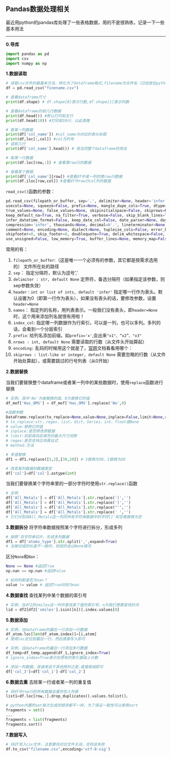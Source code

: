 ## Pandas数据处理相关
最近用python的pandas库处理了一些表格数据，用的不是很熟练，记录一下一些基本用法
- - -

**0.导库**
```python
import pandas as pd
import csv
import numpy as np
```

**1.数据读取**
```python
# 读取csv文件的最基本方法，转化为了dataframe格式,filename为文件名（已经放在python文件的同一个文件夹下）
df = pd.read_csv("finename.csv")

# 查看dataframe尺寸
print(df.shape) # df.shape[0]表示行数,df.shape[1]表示列数

# 查看dataframe的前几行数据
print(df.head()) #默认打印前五行
print(df.head(10)) #打印前10行，以此类推

# 取某一列数据
print(df['col_name']) #col_name为对应的表头标题
print(df,loc[:,col]) #col为列号
# 读前几行
print(df['col_name'].head()) # 用法同整个dataframe的用法

# 取某一行数据
print(df.loc[row,:]) # 查看第row行的数据

# 查看某个数据
print(df['col_name'][row]) #查看df中某一列的第row行数据
print(df.iloc[row,col]) #查看df中row行col列的数据
```
`read_csv()`函数的参数：
```python
pd.read_csv(filepath_or_buffer, sep=',', delimiter=None, header='infer', names=None, index_col=None, 
usecols=None, squeeze=False, prefix=None, mangle_dupe_cols=True, dtype=None, engine=None, converters=None, 
true_values=None, false_values=None, skipinitialspace=False, skiprows=None, nrows=None, na_values=None, 
keep_default_na=True, na_filter=True, verbose=False, skip_blank_lines=True, parse_dates=False,
infer_datetime_format=False, keep_date_col=False, date_parser=None, dayfirst=False, iterator=False, chunksize=None, 
compression='infer', thousands=None, decimal=b'.', lineterminator=None, quotechar='"', quoting=0, escapechar=None, 
comment=None, encoding=None, dialect=None, tupleize_cols=False, error_bad_lines=True, warn_bad_lines=True, 
skipfooter=0, skip_footer=0, doublequote=True, delim_whitespace=False, as_recarray=False, compact_ints=False, 
use_unsigned=False, low_memory=True, buffer_lines=None, memory_map=False, float_precision=None)
```
常用的有：
1. `filepath_or_buffer`:（这是唯一一个必须有的参数，其它都是按需求选用的）
文件所在处的路径
2. `sep`：
指定分隔符，默认为逗号’,’
3. `delimiter : str, default None`
定界符，备选分隔符（如果指定该参数，则sep参数失效）
4. `header：int or list of ints, default 'infer'`
指定哪一行作为表头。默认设置为0（即第一行作为表头），如果没有表头的话，要修改参数，设置`header=None`
5. `names`：
指定列的名称，用列表表示。一般我们没有表头，即`header=None`时，这个用来添加列名就很有用啦！
6. `index_col`:
指定哪一列数据作为行索引，可以是一列，也可以多列。多列的话，会看到一个分层索引
7. `prefix`:
给列名添加前缀。如`prefix='x'`,会出来`"x1"、“x2”、"x3"`
8. `nrows : int, default None`
需要读取的行数（从文件头开始算起）
9. `encoding:`
乱码的时候用这个就是了，[官网](https://docs.python.org/3/library/codecs.html#standard-encodings)文档看看用哪个：
10. `skiprows : list-like or integer, default None`
需要忽略的行数（从文件开始处算起），或需要跳过的行号列表（从0开始）

**2.数据替换**

当我们要替换整个dataframe或者某一列中的某些数据时，使用`replace`函数进行替换
```python
# 实例，其中'No'为被替换的值，0为替换它的值
df_mof['Has_OMS'] = df_mof['Has_OMS'].replace('No',0)

#函数参数
DataFrame.replace(to_replace=None,value=None,inplace=False,limit=None,regex=False,method='pad',axis=None)
# to_replace:str，regex，list，dict，Series，int，float或None
# value:替换它的值
# inplace:是否修改原数据
# limit:向前或向后填充的最大尺寸间隙
# regex:是否支持正则表达式
# method:方法

# 多值替换
df1 = df1.replace([3,2],[30,20]) # 3替换为30，2替换为20

# 改变某列数据的数据类型
df['col']=df['col'].astype(int)
```

当我们要替换某个字符串里的一部分字符时使用`str.replace()`函数
```python
# 实例
df['All_Metals'] = df['All_Metals'].str.replace('[','')
df['All_Metals'] = df['All_Metals'].str.replace(']','')
df['All_Metals'] = df['All_Metals'].str.replace("'",'')
df['All_Metals'] = df['All_Metals'].str.replace(' ','')
# 它们分别将All_Metals这一列的所有字符串数据中的字符[]'和空格替换为空
```

**3.数据拆分**
将字符串数据按照某个字符进行拆分，形成多列
```python
# 按照'将字符串切片，形成多列数据
df1 = df['atoms_type'].str.split(',',expand=True)
# 当被切成的长度不一致时，较短的会以None填充
```
区分`None`和`Nan`：
```python
None == None #返回True
np.nan == np.nan #返回False

# 如何判断是否为nan？
value != value # 返回True时则为nan
```

**4.数据查找**
查找某列中某个数据的索引号
```python
# 实例，在df2的smiles这一列中查找某个值的索引号，n为我们想要查找的词
lid = df2[df2['smiles'].isin([n])].index.values[0]
```

**5.数据添加**
```python
# 实例，往dataframe的最后一行添加一行数据
df_atom.loc[len(df_atom.index)]=[i,atom]
# 使用loc定位到最后一行，然后直接写入即可

# 实例，往dataframe的最后一行添加多行数据
df_temp=df_temp.append(df_1,ignore_index=True) 
# ignore_index=True表示在原有的索引基础上计数

# 添加一列数据，其值来自于其他两列之差,直接相减即可
df['col_3']=df['col_1']-df['col_2']
```

**6.数据去重**
去除某一行或者某一列的重复值
```python
# 将df中row行的所有数据去重并存入列表
list1=df.loc[row,:].drop_duplicates().values.tolist()、

# python内置的set每次生成的顺序都不一样，为了保证一致性可以使用sort
fragments = set()
...
fragments = list(fragments)
fragments.sort()
```

**7.数据写入**
```python
# 将df写入csv文件，注意要将对应文件关闭，否则会失败
df.to_csv("filename.csv",encoding='utf-8-sig')
```

